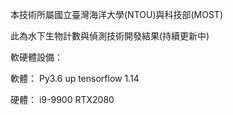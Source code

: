 本技術所屬國立臺灣海洋大學(NTOU)與科技部(MOST)

此為水下生物計數與偵測技術開發結果(持續更新中)

軟硬體設備：

軟體：
Py3.6 up
tensorflow 1.14

硬體：
i9-9900
RTX2080
